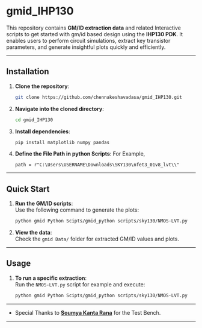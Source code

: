 

# **gmid_IHP130**  
This repository contains **GM/ID extraction data** and related Interactive scripts to get started with gm/id based design using the **IHP130 PDK**. It enables users to perform circuit simulations, extract key transistor parameters, and generate insightful plots quickly and efficiently.  

---

## **Installation**

1. **Clone the repository**:  
   ```bash
   git clone https://github.com/chennakeshavadasa/gmid_IHP130.git
   ```

2. **Navigate into the cloned directory**:  
   ```bash
   cd gmid_IHP130
   ```

3. **Install dependencies**:  
   ```bash
   pip install matplotlib numpy pandas
   ```
4. **Define the File Path in python Scripts**:
    For Example,
   ```
   path = r"C:\Users\USERNAME\Downloads\SKY130\nfet3_01v8_lvt\\"

   ```   

---

## **Quick Start**

1. **Run the GM/ID scripts**:  
   Use the following command to generate the plots:  
   ```bash
   python gmid Python Scipts/gmid_python scripts/sky130/NMOS-LVT.py
   ```

2. **View the data**:  
   Check the `gmid Data/` folder for extracted GM/ID values and plots.

---

## **Usage**
1. **To run a specific extraction**:  
   Run the `NMOS-LVT.py` script for example and execute:  
   ```bash
   python gmid Python Scipts/gmid_python scripts/sky130/NMOS-LVT.py
   ```

---


- Special Thanks to [**Soumya Kanta Rana**](https://www.linkedin.com/in/soumya-rana/) for the Test Bench.

---
